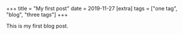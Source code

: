 +++
title = "My first post"
date = 2019-11-27
[extra]
tags = ["one tag", "blog", "three tags"]
+++

This is my first blog post.
